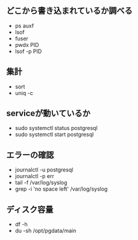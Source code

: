 ## どこから書き込まれているか調べる
- ps auxf
- lsof
- fuser
- pwdx PID
- lsof -p PID

## 集計
- sort
- uniq -c

## serviceが動いているか
- sudo systemctl status postgresql
- sudo systemctl start postgresql

## エラーの確認
- journalctl -u postgresql
- journalctl -p err
- tail -f /var/log/syslog
- grep -i 'no space left' /var/log/syslog

## ディスク容量
- df -h
- du -sh /opt/pgdata/main
